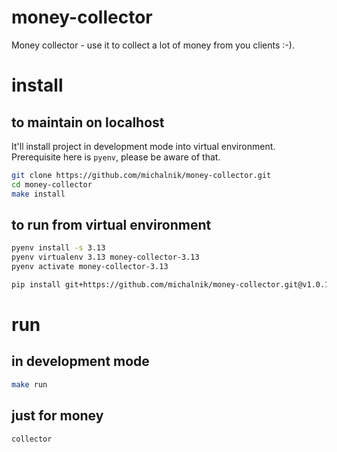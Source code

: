 # money-collector
Money collector - use it to collect a lot of money from you clients :-).

# install
## to maintain on localhost
It'll install project in development mode into virtual environment.
Prerequisite here is `pyenv`, please be aware of that.

```bash
git clone https://github.com/michalnik/money-collector.git
cd money-collector
make install
```
## to run from virtual environment
```bash
pyenv install -s 3.13
pyenv virtualenv 3.13 money-collector-3.13
pyenv activate money-collector-3.13

pip install git+https://github.com/michalnik/money-collector.git@v1.0.1
```

# run
## in development mode
```bash
make run
```
## just for money
```bash
collector
```
